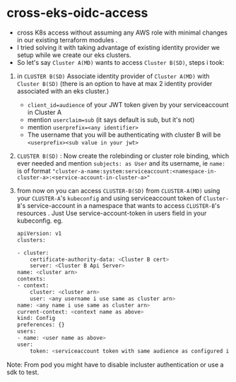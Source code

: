 # cross-eks-oidc-access

- cross K8s access without assuming any AWS role with minimal changes in our existing terraform modules .
- I tried solving it with taking advantage of existing identity provider we setup while we create our eks clusters.
- So let's say `Cluster A(MD)` wants to access `Cluster B(SD)`, steps i took:

1. in `CLUSTER B(SD)` Associate identity provider of `Cluster A(MD)` with `Cluster B(SD)` (there is an option to have at max 2 identity provider associated with an eks cluster.)
    - `client_id=audience` of your JWT token given by your serviceaccount in Cluster A
    - mention `userclaim=sub` (it says default is sub, but it's not)
    - mention `userprefix=<any identifier>`
    - The username that you will be authenticating with cluster B will be `<userprefix><sub value in your jwt>`

2. `CLUSTER B(SD)` : Now create the rolebinding or cluster role binding, which ever needed and mention `subjects: as User` and its username, ie `name:` is of format `"cluster-a-name:system:serviceaccount:<namespace-in-cluster-a>:<service-account-in-cluster-a>"`

3. from now on you can access `CLUSTER-B(SD)` from `CLUSTER-A(MD)` using your `CLUSTER-A`'s `kubeconfig` and using serviceaccount token of `Cluster-B`'s service-account in a namespace that wants to access `CLUSTER-B`'s resources .  Just Use service-account-token in users field in your kubeconfig. eg.

    ```sh
    apiVersion: v1
    clusters:

    - cluster:
        certificate-authority-data: <Cluster B cert>
        server: <Cluster B Api Server>
    name: <cluster arn>
    contexts:
    - context:
        cluster: <cluster arn>
        user: <any username i use same as cluster arn>
    name: <any name i use same as cluster arn>
    current-context: <context name as above>
    kind: Config
    preferences: {}
    users:
    - name: <user name as above>
    user:
        token: <serviceaccount token with same audience as configured in step 1>
    ```

Note: From pod you might have to disable incluster authentication or use a sdk to test.
